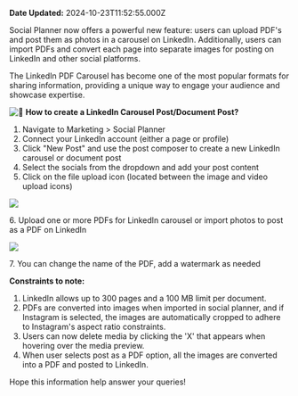**Date Updated:** 2024-10-23T11:52:55.000Z

  
Social Planner now offers a powerful new feature: users can upload PDF's and post them as photos in a carousel on LinkedIn. Additionally, users can import PDFs and convert each page into separate images for posting on LinkedIn and other social platforms.

The LinkedIn PDF Carousel has become one of the most popular formats for sharing information, providing a unique way to engage your audience and showcase expertise.

  
![:eyes:](https://s3.amazonaws.com/cdn.freshdesk.com/data/helpdesk/attachments/production/155035227528/original/GHLX0_7DxXp9C1d_4ujqCLKhei1Ey64lOw.png?1729661407) **How to create a LinkedIn Carousel Post/Document Post?**

1. Navigate to Marketing > Social Planner
2. Connect your LinkedIn account (either a page or profile)
3. Click "New Post" and use the post composer to create a new LinkedIn carousel or document post
4. Select the socials from the dropdown and add your post content
5. Click on the file upload icon (located between the image and video upload icons)

  
![](https://s3.amazonaws.com/cdn.freshdesk.com/data/helpdesk/attachments/production/155035227623/original/Wye_41sxYXVPn-hY_HYF15s7OUOeps0RjQ.png?1729661622)

  
 6\. Upload one or more PDFs for LinkedIn carousel or import photos to post as a PDF on LinkedIn

  
![](https://s3.amazonaws.com/cdn.freshdesk.com/data/helpdesk/attachments/production/155035227587/original/WNO_OYu-lgGNI9mhelfyT8no13R5GlJNgg.png?1729661552)

  
 7\. You can change the name of the PDF, add a watermark as needed
  
  
**Constraints to note:**

1. LinkedIn allows up to 300 pages and a 100 MB limit per document.
2. PDFs are converted into images when imported in social planner, and if Instagram is selected, the images are automatically cropped to adhere to Instagram's aspect ratio constraints.
3. Users can now delete media by clicking the 'X' that appears when hovering over the media preview.
4. When user selects post as a PDF option, all the images are converted into a PDF and posted to LinkedIn.

  
Hope this information help answer your queries!
